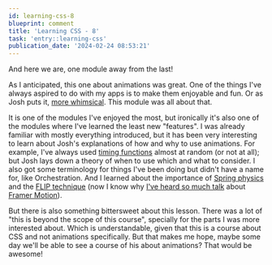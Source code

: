 ```yaml
---
id: learning-css-8
blueprint: comment
title: 'Learning CSS - 8'
task: 'entry::learning-css'
publication_date: '2024-02-24 08:53:21'
---
```


And here we are, one module away from the last!

As I anticipated, this one about animations was great. One of the things I've always aspired to do with my apps is to make them enjoyable and fun. Or as Josh puts it, [more whimsical](https://www.youtube.com/watch?v=Z2d9rw9RwyE). This module was all about that.

It is one of the modules I've enjoyed the most, but ironically it's also one of the modules where I've learned the least new "features". I was already familiar with mostly everything introduced, but it has been very interesting to learn about Josh's explanations of how and why to use animations. For example, I've always used [timing functions](https://cubic-bezier.com) almost at random (or not at all); but Josh lays down a theory of when to use which and what to consider. I also got some terminology for things I've been doing but didn't have a name for, like Orchestration. And I learned about the importance of [Spring physics](https://www.joshwcomeau.com/animation/a-friendly-introduction-to-spring-physics/) and the [FLIP technique](https://www.joshwcomeau.com/react/animating-the-unanimatable/) (now I know why [I've heard so much talk](https://twitter.com/adamwathan/status/1628216739921027072) about [Framer Motion](https://www.framer.com/motion/)).

But there is also something bittersweet about this lesson. There was a lot of "this is beyond the scope of this course", specially for the parts I was more interested about. Which is understandable, given that this is a course about CSS and not animations specifically. But that makes me hope, maybe some day we'll be able to see a course of his about animations? That would be awesome!
